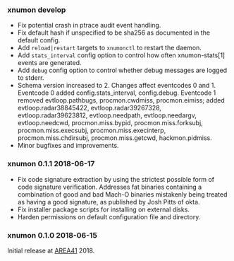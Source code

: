 ### xnumon develop

-   Fix potential crash in ptrace audit event handling.
-   Fix default hash if unspecified to be sha256 as documented in the default
    config.
-   Add `reload|restart` targets to `xnumonctl` to restart the daemon.
-   Add `stats_interval` config option to control how often xnumon-stats[1]
    events are generated.
-   Add `debug` config option to control whether debug messages are logged to
    stderr.
-   Schema version increased to 2.  Changes affect eventcodes 0 and 1.
    Eventcode 0 added config.stats_interval, config.debug.
    Eventcode 1 removed evtloop.pathbugs, procmon.cwdmiss, procmon.eimiss;
    added evtloop.radar38845422, evtloop.radar39267328, evtloop.radar39623812,
    evtloop.needpath, evtloop.needargv, evtloop.needcwd, procmon.miss.bypid,
    procmon.miss.forksubj, procmon.miss.execsubj, procmon.miss.execinterp,
    procmon.miss.chdirsubj, procmon.miss.getcwd, hackmon.pidmiss.
-   Minor bugfixes and improvements.


### xnumon 0.1.1 2018-06-17

-   Fix code signature extraction by using the strictest possible form of
    code signature verification.  Addresses fat binaries containing a
    combination of good and bad Mach-O binaries mistakenly being treated as
    having a good signature, as published by Josh Pitts of okta.
-   Fix installer package scripts for installing on external disks.
-   Harden permissions on default configuration file and directory.


### xnumon 0.1.0 2018-06-15

Initial release at [AREA41](//a41con.ch) 2018.
